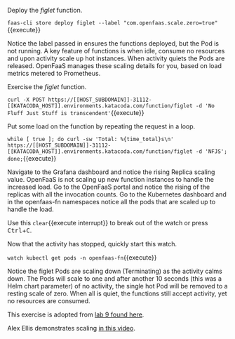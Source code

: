 Deploy the _figlet_ function.

`faas-cli store deploy figlet --label "com.openfaas.scale.zero=true"`{{execute}}

Notice the label passed in ensures the functions deployed, but the Pod is not running. A key feature of functions is when idle, consume no resources and upon activity scale up hot instances. When activity quiets the Pods are released. OpenFaaS manages these scaling details for you, based on load metrics metered to Prometheus.

Exercise the _figlet_ function.

`curl -X POST https://[[HOST_SUBDOMAIN]]-31112-[[KATACODA_HOST]].environments.katacoda.com/function/figlet -d 'No Fluff Just Stuff is transcendent'`{{execute}}

Put some load on the function by repeating the request in a loop.

`while [ true ]; do curl -sw 'Total: %{time_total}s\n' https://[[HOST_SUBDOMAIN]]-31112-[[KATACODA_HOST]].environments.katacoda.com/function/figlet -d 'NFJS'; done;`{{execute}}

Navigate to the Grafana dashboard and notice the rising Replica scaling value. OpenFaaS is not scaling up new function instances to handle the increased load. Go to the OpenFaaS portal and notice the rising of the replicas with all the invocation counts. Go to the Kubernetes dashboard and in the openfaas-fn namespaces notice all the pods that are scaled up to handle the load.

Use this `clear`{{execute interrupt}} to break out of the watch or press <kbd>Ctrl</kbd>+<kbd>C</kbd>.

Now that the activity has stopped, quickly start this watch.

`watch kubectl get pods -n openfaas-fn`{{execute}}

Notice the figlet Pods are scaling down (Terminating) as the activity calms down. The Pods will scale to one and after another 10 seconds (this was a Helm chart parameter) of no activity, the single hot Pod will be removed to a resting scale of zero. When all is quiet, the functions still accept activity, yet no resources are consumed.

This exercise is adopted from [lab 9 found here](https://github.com/openfaas/workshop/blob/master/lab9.md).

Alex Ellis demonstrates scaling [in this video](https://youtu.be/H9cx3w5CW3o).
